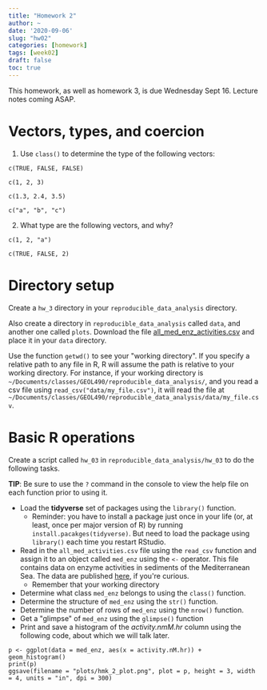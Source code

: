 ```yaml
---
title: "Homework 2"
author: ~
date: '2020-09-06'
slug: "hw02"
categories: [homework]
tags: [week02]
draft: false
toc: true
---
```


This homework, as well as homework 3, is due Wednesday Sept 16. Lecture notes coming ASAP.

<!--more-->


# Vectors, types, and coercion

1. Use `class()` to determine the type of the following vectors:

`c(TRUE, FALSE, FALSE)`

`c(1, 2, 3)`

`c(1.3, 2.4, 3.5)`

`c("a", "b", "c")`

2. What type are the following vectors, and why?

`c(1, 2, "a")`

`c(TRUE, FALSE, 2)`

# Directory setup

Create a `hw_3` directory in your `reproducible_data_analysis` directory. 

Also create a directory in `reproducible_data_analysis` called `data`, and another one called `plots`. Download the file [all_med_enz_activities.csv](https://www.dropbox.com/s/67zhiqa0ep0d7kr/med_enz.csv?dl=0) and place it in your `data` directory.

Use the function `getwd()` to see your "working directory". If you specify a relative path to any file in R, R will assume the path is relative to your working directory. For instance, if your working directory is `~/Documents/classes/GEOL490/reproducible_data_analysis/`, and you read a csv file using `read_csv("data/my_file.csv")`, it will read the file at `~/Documents/classes/GEOL490/reproducible_data_analysis/data/my_file.csv`. 

# Basic R operations

Create a script called `hw_03` in `reproducible_data_analysis/hw_03` to do the following tasks. 

**TIP**: Be sure to use the `?` command in the console to view the help file on each function prior to using it. 

* Load the **tidyverse** set of packages using the `library()` function.
  * Reminder: you have to install a package just once in your life (or, at least, once per major version of R) by running `install.pacakges(tidyverse)`. But need to load the package using `library()` each time you restart RStudio.
* Read in the `all_med_activities.csv` file using the `read_csv` function and assign it to an object called `med_enz` using the `<-` operator. This file contains data on enzyme activities in sediments of the Mediterranean Sea. The data are published [here](https://www.sciencedirect.com/science/article/pii/S0967063720300194), if you're curious.
  * Remember that your working directory
* Determine what class `med_enz` belongs to using the `class()` function. 
* Determine the structure of `med_enz` using the `str()` function.
* Determine the number of rows of `med_enz` using the `nrow()` function.
* Get a "glimpse" of `med_enz` using the `glimpse()` function
* Print and save a histogram of the *activity.nmM.hr* column using the following code, about which we will talk later.
```
p <- ggplot(data = med_enz, aes(x = activity.nM.hr)) + 
geom_histogram()
print(p)
ggsave(filename = "plots/hmk_2_plot.png", plot = p, height = 3, width = 4, units = "in", dpi = 300)
```
